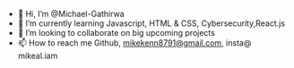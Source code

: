 - 👋 Hi, I’m @Michael-Gathirwa 
- 🌱 I’m currently learning Javascript, HTML & CSS, Cybersecurity,React.js
- 💞️ I’m looking to collaborate on big upcoming projects
- 📫 How to reach me Github, mikekenn8791@gmail.com, insta@ mikeal.iam

<!---
Michael-Gathirwa/Michael-Gathirwa is a ✨ special ✨ repository because its `README.md` (this file) appears on your GitHub profile.
You can click the Preview link to take a look at your changes.
--->

